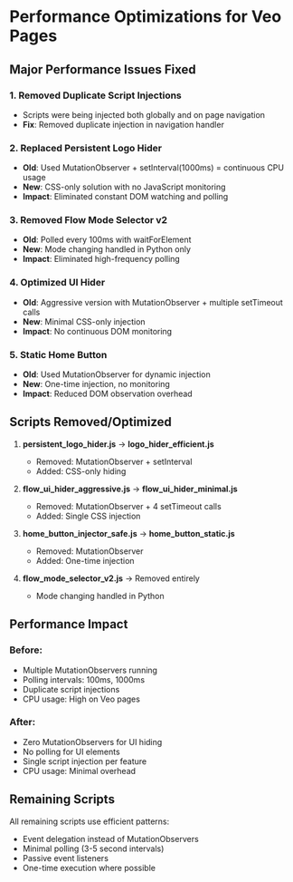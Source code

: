 # Performance Optimizations for Veo Pages

## Major Performance Issues Fixed

### 1. Removed Duplicate Script Injections
- Scripts were being injected both globally and on page navigation
- **Fix**: Removed duplicate injection in navigation handler

### 2. Replaced Persistent Logo Hider
- **Old**: Used MutationObserver + setInterval(1000ms) = continuous CPU usage
- **New**: CSS-only solution with no JavaScript monitoring
- **Impact**: Eliminated constant DOM watching and polling

### 3. Removed Flow Mode Selector v2
- **Old**: Polled every 100ms with waitForElement
- **New**: Mode changing handled in Python only
- **Impact**: Eliminated high-frequency polling

### 4. Optimized UI Hider
- **Old**: Aggressive version with MutationObserver + multiple setTimeout calls
- **New**: Minimal CSS-only injection
- **Impact**: No continuous DOM monitoring

### 5. Static Home Button
- **Old**: Used MutationObserver for dynamic injection
- **New**: One-time injection, no monitoring
- **Impact**: Reduced DOM observation overhead

## Scripts Removed/Optimized

1. **persistent_logo_hider.js** → **logo_hider_efficient.js**
   - Removed: MutationObserver + setInterval
   - Added: CSS-only hiding

2. **flow_ui_hider_aggressive.js** → **flow_ui_hider_minimal.js**
   - Removed: MutationObserver + 4 setTimeout calls
   - Added: Single CSS injection

3. **home_button_injector_safe.js** → **home_button_static.js**
   - Removed: MutationObserver
   - Added: One-time injection

4. **flow_mode_selector_v2.js** → Removed entirely
   - Mode changing handled in Python

## Performance Impact

### Before:
- Multiple MutationObservers running
- Polling intervals: 100ms, 1000ms
- Duplicate script injections
- CPU usage: High on Veo pages

### After:
- Zero MutationObservers for UI hiding
- No polling for UI elements
- Single script injection per feature
- CPU usage: Minimal overhead

## Remaining Scripts
All remaining scripts use efficient patterns:
- Event delegation instead of MutationObservers
- Minimal polling (3-5 second intervals)
- Passive event listeners
- One-time execution where possible